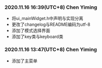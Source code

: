 ### 2020.11.16 16:39(UTC+8) Chen Yiming

- 将ui_mainWidget.h中声明与实现分离
- 更改了changelog与README编码为utf-8
- 添加了模式选择界面
- 添加了key类与keyboard类

### 2020.11.16 13:47(UTC+8) Chen Yiming

- 添加了主菜单